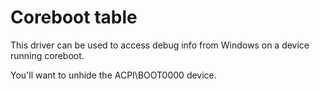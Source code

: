 # Coreboot table

This driver can be used to access debug info from Windows on a device running coreboot.

You'll want to unhide the ACPI\BOOT0000 device.
